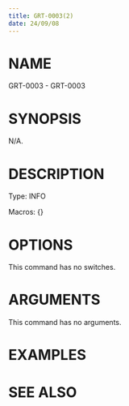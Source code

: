 ```yaml
---
title: GRT-0003(2)
date: 24/09/08
---
```


# NAME

GRT-0003 - GRT-0003

# SYNOPSIS

N/A.

# DESCRIPTION

Type: INFO

Macros: {}

# OPTIONS

This command has no switches.

# ARGUMENTS

This command has no arguments.

# EXAMPLES

# SEE ALSO
